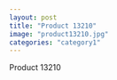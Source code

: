 ```yaml
---
layout: post
title: "Product 13210"
image: "product13210.jpg"
categories: "category1"
---
```

Product 13210
